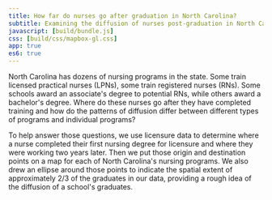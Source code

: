 ```yaml
---
title: How far do nurses go after graduation in North Carolina?
subtitle: Examining the diffusion of nurses post-graduation in North Carolina.
javascript: [build/bundle.js]
css: [build/css/mapbox-gl.css]
app: true
es6: true
---
```

North Carolina has dozens of nursing programs in the state. Some train licensed practical nurses (LPNs), some train registered nurses (RNs). Some schools award an associate's degree to potential RNs, while others award a bachelor's degree. Where do these nurses go after they have completed training and how do the patterns of diffusion differ between different types of programs and individual programs?

To help answer those questions, we use licensure data to determine where a nurse completed their first nursing degree for licensure and where they were working two years later. Then we put those origin and destination points on a map for each of North Carolina's nursing programs. We also drew an ellipse around those points to indicate the spatial extent of approximately 2/3 of the graduates in our data, providing a rough idea of the diffusion of a school's graduates.